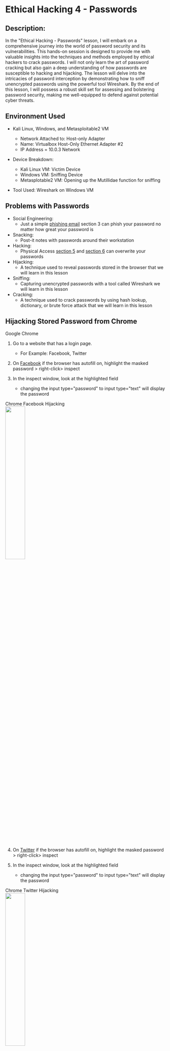 # Ethical Hacking 4 - Passwords

<h2>Description:</h2>

In the "Ethical Hacking - Passwords" lesson, I will embark on a comprehensive journey into the world of password security and its vulnerabilities. This hands-on session is designed to provide me with valuable insights into the techniques and methods employed by ethical hackers to crack passwords. I will not only learn the art of password cracking but also gain a deep understanding of how passwords are susceptible to hacking and hijacking. The lesson will delve into the intricacies of password interception by demonstrating how to sniff unencrypted passwords using the powerful tool Wireshark. By the end of this lesson, I will possess a robust skill set for assessing and bolstering password security, making me well-equipped to defend against potential cyber threats.


<h2>Environment Used</h2>

- Kali Linux, Windows, and Metasploitable2 VM
  - Network Attached to: Host-only Adapter
  - Name: Virtualbox Host-Only Ethernet Adapter #2
  - IP Address = 10.0.3 Network
 
- Device Breakdown:
  - Kali Linux VM: Victim Device
  - Windows VM: Sniffing Device
  - Metasplotable2 VM: Opening up the Mutillidae function for sniffing

- Tool Used: Wireshark on Windows VM
  

<h2></h2>

<h2>Problems with Passwords</h2>

- Social Engineering:
  - Just a simple [phishing email](https://github.com/jefftsui1/Cybersecurity-Home-Labs/blob/main/Guided-Labs/Ethical%20Hacking/Bryson-Payne/3.%20Ethical%20Hacking%201%20-%20Phishing%20Email.md) section 3 can phish your password no matter how great your password is
- Snacking:
  - Post-it notes with passwords around their workstation
- Hacking:
  - Physical Access [section 5](https://github.com/jefftsui1/Cybersecurity-Home-Labs/blob/main/Guided-Labs/Ethical%20Hacking/Bryson-Payne/5.%20Ethical%20Hacking%202%20-%20Remote%20Hacking%20Windows%20VM%20Part%201.md) and [section 6](https://github.com/jefftsui1/Cybersecurity-Home-Labs/blob/main/Guided-Labs/Ethical%20Hacking/Bryson-Payne/6.%20Ethical%20Hacking%203%20-%20Remote%20Hacking%20Windows%20VM%20Part%202.md) can overwrite your passwords
- Hijacking:
  - A technique used to reveal passwords stored in the browser that we will learn in this lesson
- Sniffing:
  - Capturing unencrypted passwords with a tool called Wireshark we will learn in this lesson
- Cracking:
  - A technique used to crack passwords by using hash lookup, dictionary, or brute force attack that we will learn in this lesson
 
<h2></h2>

<h2>Hijacking Stored Password from Chrome</h2>

Google Chrome

1. Go to a website that has a login page.
    - For Example: Facebook, Twitter

2. On [Facebook](https://www.facebook.com/) if the browser has autofill on, highlight the masked password > right-click> inspect

3. In the inspect window, look at the highlighted field
    - changing the input type="password" to input type="text" will display the password
  
<p align="left">
Chrome Facebook Hijacking <br/>
<img src="https://i.imgur.com/jKMhA1a.png" height="35%" width="35%" alt=""/>
<br />   

4. On [Twitter](https://twitter.com/i/flow/login)  if the browser has autofill on, highlight the masked password > right-click> inspect

5. In the inspect window, look at the highlighted field
    - changing the input type="password" to input type="text" will display the password
  
<p align="left">
Chrome Twitter Hijacking <br/>
<img src="https://i.imgur.com/vNbUY8a.png" height="35%" width="35%" alt=""/>
<br />   

This method basically works on almost all the websites that have autofill, just need to inspect and change type=password to type=text. This can also work on Firefox the same way as Chrome. Other browsers as well but with some extension.

<h2></h2>

<h2>Sniffing Password from the Network</h2>

Preparation: Installing Wireshark

- Open up Windows VM on the Oracle VM Application
- Make sure you have internet access, download [Wireshark](https://www.wireshark.org/)
- Run the installer
- Change the network for Windows VM to a host-only adapter [10.0.3] Network
  - Turn Promiscuous Mode from Deny to Allow VMs
 
<p align="left">
Changing Network on Windows VM <br/>
<img src="https://i.imgur.com/8onpnAK.png" height="35%" width="35%" alt=""/>
<br />   

- Open up Metasploitable2 VM on the Oracle VM Application
- Open up Kali Linux VM on the Oracle VM Application

- Check all VM IP Addresses are in the 10.0.3 Network by using ifconfig/ipconfig command
  - Windows VM: 10.0.3.4
  - Kali Linux: 10.0.3.5
  - Metasploitable2 VM: 10.0.3.6
  

Sniffing Unencrypted Passwords with Wireshark

1. Open up Wireshark on Windows VM

2. Capture > Options > Check if you enable promiscuous mode and we are just looking at the Ethernet one

<p align="left">
Enable Promiscuous Mode on Wireshark <br/>
<img src="https://i.imgur.com/i3ZsoUM.png" height="35%" width="35%" alt=""/>
<br />  

3. On Kali Linux, Type in browser: 10.0.3.6

<p align="left">
Kali Linux Browsing Metasploitable2 IP<br/>
<img src="https://i.imgur.com/Bv9UbLH.png" height="35%" width="35%" alt=""/>
<br /> 

4. Click on Multillidae > Reset DB > Login/Register
    - Register Name: jeff; Password: NotApassword

5. Go back to the Windows VM Wireshark and press start capturing packets underneath File

6. Go back to Kali Linux and log in with the:
    - Name: jeff; Password: NotApassword
  
<p align="left">
Setup For Step 4 - 6<br/>
<img src="https://i.imgur.com/C60wScB.png" height="35%" width="35%" alt=""/>
<br /> 
   
7. Wirshark will capture the packets when we are logging in to Mutillidae

<p align="left">
Wireshark Packet Captured<br/>
<img src="https://i.imgur.com/Gc7sj1h.png" height="35%" width="35%" alt=""/>
<br />

8. Save the captured packet > File > Save as: Login traffic

<p align="left">
Saving Captured Packet<br/>
<img src="https://i.imgur.com/oeTzNC7.png" height="35%" width="35%" alt=""/>
<br />

9. Analyze the Packet > Edit > Find packet
    - Change the Display filter to String; type in "post" in the box
  
<p align="left">
Running Post Command to Analyze the Packet<br/>
<img src="https://i.imgur.com/Ho3UStZ.png" height="35%" width="35%" alt=""/>
<br />

10. Double-click on the dark green highlighted packet with HTTP as Protocol
    - Can expand the HTML form URL
    - We can get the username and password from this form

<p align="left">
Packet Analyze HTML Form<br/>
<img src="https://i.imgur.com/jCzFDQ7.png" height="35%" width="35%" alt=""/>
<br />

<h2></h2>

<h2>Cracking Passwords with Kali Linux and Online Tools</h2>

- We can use [Hashes.com](https://hashes.com/en/decrypt/hash) to crack passwords that is in hashes
  - For example  Hash: 64f12cddaa88057e06a81b54e73b949b = Password1
 
<p align="left">
Hashes.com cracking hashes Form<br/>
<img src="https://i.imgur.com/jllWy0I.png" height="35%" width="35%" alt=""/>
<br />

  
- We can also use ophcrack on Kali Linux to crack passwords that are in hashes
  - Click on the top left corner of the VM for application > Scroll down to 5. Password Attacks > ophcrack

- We can also use Kali Linux to hash our password
  - Go to the terminal and type in:
    - > md5sum
      > [what you want your password to be]
    - Ctrl + D twice
  - Example: I put in Password1 for password then I press Ctrl + D
    - Result: Password12ac9cb7dc02b3c0083eb70898e549b63
      - Everything after Password1 = hashes = 2ac9cb7dc02b3c0083eb70898e549b63

<p align="left">
Hashes.com cracking hashes Form<br/>
<img src="https://i.imgur.com/uW6PDPH.png" height="35%" width="35%" alt=""/>
<br />


<h2></h2>

<h2>Conclusion</h2>
 
In conclusion, the "Ethical Hacking - Password Cracking" lesson has equipped me with a comprehensive understanding of password security and its vulnerabilities. Through hands-on experience, I've gained valuable insights into the techniques and methods employed by ethical hackers to crack passwords. This journey has enabled me not only to crack passwords but also to recognize how passwords can be susceptible to hacking and hijacking. The lesson's exploration of password interception using Wireshark has been particularly illuminating. As a result of this lesson, I now possess a robust skill set for assessing and enhancing password security, enhancing my ability to defend against potential cyber threats.

In addition to this newfound knowledge, I've also learned best practices for securing passwords, including:

- Never share passwords with anyone.
- Utilizing strong, memorable passwords without writing them down.
- Employing multiple passwords to mitigate the impact of a potential breach.
- Always use HTTPS for password entry and avoid HTTP to ensure encryption.
- Implementing salted password hashes.
- Leveraging multi-factor authentication for added security.
- Considering the use of a password manager.
- Strengthening the security of my email account, as it is often the gateway for password resets.
- Vigilantly safeguarding physical access to my workstation, recognizing that unauthorized access can compromise stored passwords in web browsers.
